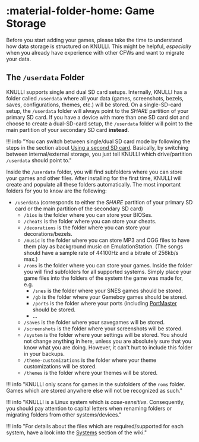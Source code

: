 # :material-folder-home: Game Storage

Before you start adding your games, please take the time to understand how data storage is structured on KNULLI. This might be helpful, *especially* when you already have experience with other CFWs and want to migrate your data.

## The `/userdata` Folder

KNULLI supports single and dual SD card setups. Internally, KNULLI has a folder called `/userdata` where all your data (games, screenshots, bezels, saves, configurations, themes, etc.) will be stored. On a single-SD-card setup, the `/userdata` folder will always point to the *SHARE* partition of your primary SD card. If you have a device with more than one SD card slot and choose to create a dual-SD-card setup, the `/userdata` folder will point to the main partition of your secondary SD card **instead**.

!!! info "You can switch between single/dual SD card mode by following the steps in the section about [Using a second SD card](../2-sd-cards). Basically, by switching between internal/external storage, you just tell KNULLI which drive/partition `/userdata` should point to."

Inside the `/userdata` folder, you will find subfolders where you can store your games and other files. After installing for the first time, KNULLI will create and populate all these folders automatically. The most important folders for you to know are the following:

* `/userdata` (corresponds to either the *SHARE* partition of your primary SD card or the main partition of the secondary SD card)
    * `/bios` is the folder where you can store your BIOSes.
    * `/cheats` is the folder where you can store your cheats.
    * `/decorations` is the folder where you can store your decorations/bezels.
    * `/music` is the folder where you can store MP3 and OGG files to have them play as background music on EmulationStation. (The songs should have a sample rate of 44100Hz and a bitrate of 256kb/s max.)
    * `/roms` is the folder where you can store your games. Inside the folder you will find subfolders for all supported systems. Simply place your game files into the folders of the system the game was made for, e.g.
        * `/snes` is the folder where your SNES games should be stored.
        * `/gb` is the folder where your Gameboy games should be stored.
        * `/ports` is the folder where your ports (including [PortMaster](../../systems/portmaster) should be stored.
        * ...
    * `/saves` is the folder where your savegames will be stored.
    * `/screenshots` is the folder where your screenshots will be stored.
    * `/system` is the folder where your settings will be stored. You should not change anything in here, unless you are absolutely sure that you know what you are doing. However, it can't hurt to include this folder in your backups.
    * `/theme-customizations` is the folder where your theme customizations will be stored.
    * `/themes` is the folder where your themes will be stored.

!!! info "KNULLI only scans for games in the subfolders of the `roms` folder. Games which are stored anywhere else will not be recognized as such."

!!! info "KNULLI is a Linux system which is *case-sensitive*. Consequently, you should pay attention to capital letters when renaming folders or migrating folders from other systems/devices."

!!! info "For details about the files which are required/supported for each system, have a look into the [Systems](/../systems) section of the wiki."
